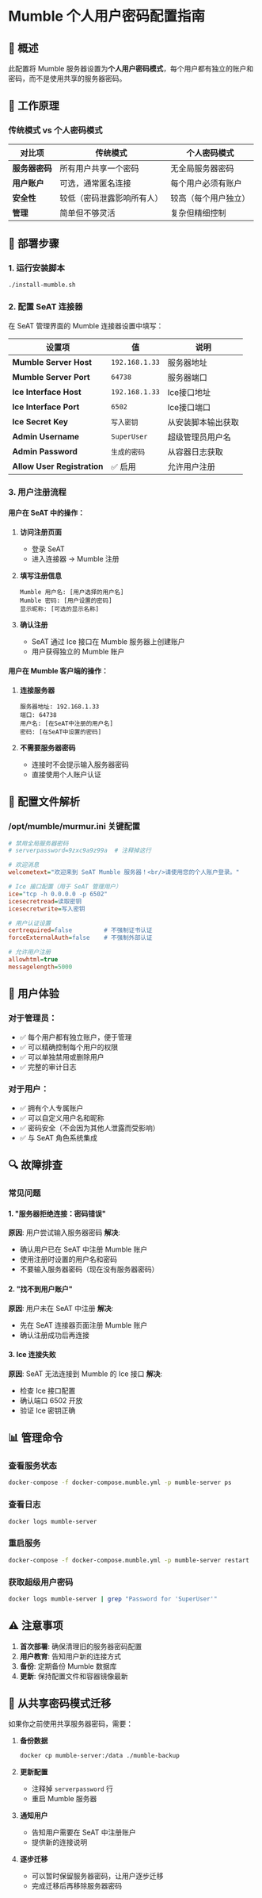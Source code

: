 # Mumble 个人用户密码配置指南

## 🎯 概述

此配置将 Mumble 服务器设置为**个人用户密码模式**，每个用户都有独立的账户和密码，而不是使用共享的服务器密码。

## 🔐 工作原理

### 传统模式 vs 个人密码模式

| 对比项 | 传统模式 | 个人密码模式 |
|--------|----------|--------------|
| **服务器密码** | 所有用户共享一个密码 | 无全局服务器密码 |
| **用户账户** | 可选，通常匿名连接 | 每个用户必须有账户 |
| **安全性** | 较低（密码泄露影响所有人） | 较高（每个用户独立） |
| **管理** | 简单但不够灵活 | 复杂但精细控制 |

## 🚀 部署步骤

### 1. 运行安装脚本

```bash
./install-mumble.sh
```

### 2. 配置 SeAT 连接器

在 SeAT 管理界面的 Mumble 连接器设置中填写：

| 设置项 | 值 | 说明 |
|--------|-----|------|
| **Mumble Server Host** | `192.168.1.33` | 服务器地址 |
| **Mumble Server Port** | `64738` | 服务器端口 |
| **Ice Interface Host** | `192.168.1.33` | Ice接口地址 |
| **Ice Interface Port** | `6502` | Ice接口端口 |
| **Ice Secret Key** | `写入密钥` | 从安装脚本输出获取 |
| **Admin Username** | `SuperUser` | 超级管理员用户名 |
| **Admin Password** | `生成的密码` | 从容器日志获取 |
| **Allow User Registration** | ✅ 启用 | 允许用户注册 |

### 3. 用户注册流程

#### 用户在 SeAT 中的操作：

1. **访问注册页面**
   - 登录 SeAT
   - 进入连接器 → Mumble 注册

2. **填写注册信息**
   ```
   Mumble 用户名: [用户选择的用户名]
   Mumble 密码: [用户设置的密码]
   显示昵称: [可选的显示名称]
   ```

3. **确认注册**
   - SeAT 通过 Ice 接口在 Mumble 服务器上创建账户
   - 用户获得独立的 Mumble 账户

#### 用户在 Mumble 客户端的操作：

1. **连接服务器**
   ```
   服务器地址: 192.168.1.33
   端口: 64738
   用户名: [在SeAT中注册的用户名]
   密码: [在SeAT中设置的密码]
   ```

2. **不需要服务器密码**
   - 连接时不会提示输入服务器密码
   - 直接使用个人账户认证

## 🔧 配置文件解析

### /opt/mumble/murmur.ini 关键配置

```ini
# 禁用全局服务器密码
# serverpassword=9zxc9a9z99a  # 注释掉这行

# 欢迎消息
welcometext="欢迎来到 SeAT Mumble 服务器！<br/>请使用您的个人账户登录。"

# Ice 接口配置（用于 SeAT 管理用户）
ice="tcp -h 0.0.0.0 -p 6502"
icesecretread=读取密钥
icesecretwrite=写入密钥

# 用户认证设置
certrequired=false         # 不强制证书认证
forceExternalAuth=false    # 不强制外部认证

# 允许用户注册
allowhtml=true
messagelength=5000
```

## 🎯 用户体验

### 对于管理员：
- ✅ 每个用户都有独立账户，便于管理
- ✅ 可以精确控制每个用户的权限
- ✅ 可以单独禁用或删除用户
- ✅ 完整的审计日志

### 对于用户：
- ✅ 拥有个人专属账户
- ✅ 可以自定义用户名和昵称
- ✅ 密码安全（不会因为其他人泄露而受影响）
- ✅ 与 SeAT 角色系统集成

## 🔍 故障排查

### 常见问题

#### 1. "服务器拒绝连接：密码错误"
**原因**: 用户尝试输入服务器密码
**解决**: 
- 确认用户已在 SeAT 中注册 Mumble 账户
- 使用注册时设置的用户名和密码
- 不要输入服务器密码（现在没有服务器密码）

#### 2. "找不到用户账户"
**原因**: 用户未在 SeAT 中注册
**解决**:
- 先在 SeAT 连接器页面注册 Mumble 账户
- 确认注册成功后再连接

#### 3. Ice 连接失败
**原因**: SeAT 无法连接到 Mumble 的 Ice 接口
**解决**:
- 检查 Ice 接口配置
- 确认端口 6502 开放
- 验证 Ice 密钥正确

## 📊 管理命令

### 查看服务状态
```bash
docker-compose -f docker-compose.mumble.yml -p mumble-server ps
```

### 查看日志
```bash
docker logs mumble-server
```

### 重启服务
```bash
docker-compose -f docker-compose.mumble.yml -p mumble-server restart
```

### 获取超级用户密码
```bash
docker logs mumble-server | grep "Password for 'SuperUser'"
```

## ⚠️ 注意事项

1. **首次部署**: 确保清理旧的服务器密码配置
2. **用户教育**: 告知用户新的连接方式
3. **备份**: 定期备份 Mumble 数据库
4. **更新**: 保持配置文件和容器镜像最新

## 🔄 从共享密码模式迁移

如果你之前使用共享服务器密码，需要：

1. **备份数据**
   ```bash
   docker cp mumble-server:/data ./mumble-backup
   ```

2. **更新配置**
   - 注释掉 `serverpassword` 行
   - 重启 Mumble 服务器

3. **通知用户**
   - 告知用户需要在 SeAT 中注册账户
   - 提供新的连接说明

4. **逐步迁移**
   - 可以暂时保留服务器密码，让用户逐步迁移
   - 完成迁移后再移除服务器密码